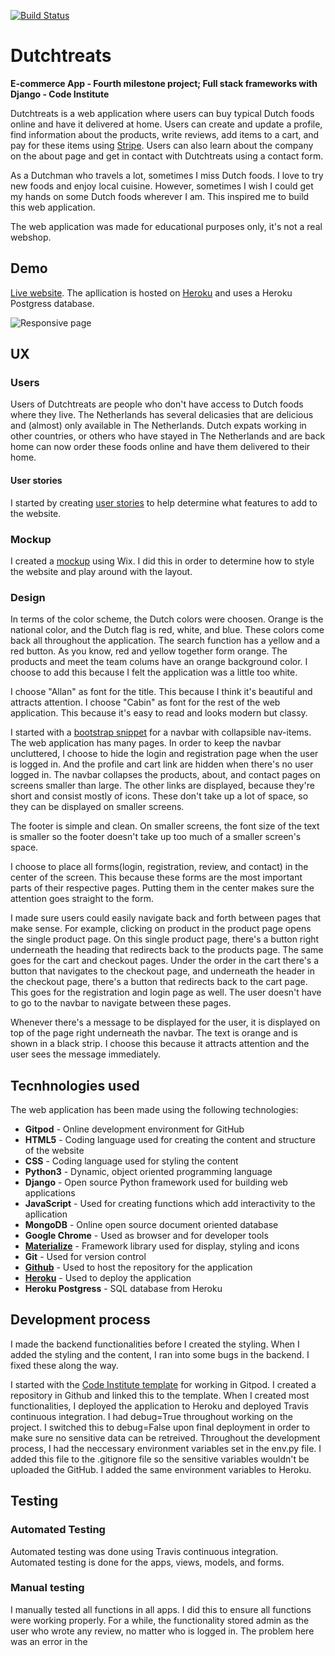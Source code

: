 [![Build Status](https://travis-ci.org/ivarsaris/dutchtreats.svg?branch=master)](https://travis-ci.org/ivarsaris/dutchtreats)

# Dutchtreats

**E-commerce App - Fourth milestone project; Full stack frameworks with Django - Code Institute**

Dutchtreats is a web application where users can buy typical Dutch foods online and have it delivered
at home. Users can create and update a profile, find information about the products, write reviews, 
add items to a cart, and pay for these items using [Stripe](https://stripe.com/en-nl). Users can also
learn about the company on the about page and get in contact with Dutchtreats using a contact form. 

As a Dutchman who travels a lot, sometimes I miss Dutch foods. I love to try new foods and enjoy local cuisine.
However, sometimes I wish I could get my hands on some Dutch foods wherever I am. This inspired me to build this 
web application.

The web application was made for educational purposes only, it's not a real webshop.

## Demo

[Live website](https://dutchtreats.herokuapp.com/). The apllication is hosted on [Heroku](www.heroku.com) and uses a 
Heroku Postgress database.

![Responsive page](media/images/dutchtreats-responsive.png)

## UX

### Users

Users of Dutchtreats are people who don't have access to Dutch foods where they live. The Netherlands has several delicasies
that are delicious and (almost) only available in The Netherlands. Dutch expats working in other countries, or others
who have stayed in The Netherlands and are back home can now order these foods online and have them delivered to their home.

#### User stories

I started by creating [user stories](userstories.md) to help determine what features to add to the website.

### Mockup

I created a [mockup](https://ivarsaris.wixsite.com/dutchtreats) using Wix. I did this in order to determine how to style the website and play around with
the layout.

### Design

In terms of the color scheme, the Dutch colors were choosen. Orange is the national color, and the Dutch flag is 
red, white, and blue. These colors come back all throughout the application. The search function has a yellow and
a red button. As you know, red and yellow together form orange. The products and meet the team colums have an orange background color. 
I choose to add this because I felt the application was a little too white.

I choose "Allan" as font for the title. This because I think it's beautiful and attracts attention. I choose "Cabin" as font for the rest 
of the web application. This because it's easy to read and looks modern but classy.

I started with a [bootstrap snippet](https://getbootstrap.com/docs/4.0/components/navbar/) for a navbar with collapsible nav-items. The web application has many pages. 
In order to keep the navbar uncluttered, I choose to hide the login and registration page
when the user is logged in. And the profile and cart link are hidden when there's no user logged in. The navbar collapses the products,
about, and contact pages on screens smaller than large. The other links are displayed, because they're short and consist mostly of icons.
These don't take up a lot of space, so they can be displayed on smaller screens.

The footer is simple and clean. On smaller screens, the font size of the text is smaller so the footer doesn't take up too much
of a smaller screen's space.

I choose to place all forms(login, registration, review, and contact) in the center of the screen. This because these forms are the most
important parts of their respective pages. Putting them in the center makes sure the attention goes straight to the form.

I made sure users could easily navigate back and forth between pages that make sense. For example, clicking on product in the product page 
opens the single product page. On this single product page, there's a button right underneath the heading that redirects back to the products
page. The same goes for the cart and checkout pages. Under the order in the cart there's a button that navigates to the checkout page, and underneath
the header in the checkout page, there's a button that redirects back to the cart page. This goes for the registration and login page as well. The
user doesn't have to go to the navbar to navigate between these pages.

Whenever there's a message to be displayed for the user, it is displayed on top of the page right underneath the navbar. The text is orange and is shown 
in a black strip. I choose this because it attracts attention and the user sees the message immediately.

## Tecnhnologies used

The web application has been made using the following technologies:

* **Gitpod** - Online development environment for GitHub
* **HTML5** - Coding language used for creating the content and structure of the website
* **CSS** - Coding language used for styling the content
* **Python3** - Dynamic, object oriented programming language
* **Django** - Open source Python framework used for building web applications
* **JavaScript** - Used for creating functions which add interactivity to the apllication
* **MongoDB** - Online open source document oriented database
* **Google Chrome** - Used as browser and for developer tools
* [**Materialize**](https://materializecss.com/) - Framework library used for display, styling and icons
* **Git** - Used for version control
* [**Github**](https://github.com/) - Used to host the repository for the application
* [**Heroku**](https://www.heroku.com/) - Used to deploy the application
* **Heroku Postgress** - SQL database from Heroku

## Development process

I made the backend functionalities before I created the styling. When I added the styling and the content, I ran into some bugs in the
backend. I fixed these along the way.

I started with the [Code Institute template](https://github.com/Code-Institute-Org/gitpod-full-template) for working in Gitpod. I created a 
repository in Github and linked this to the template. When I created most functionalities, I deployed the application to Heroku and deployed
Travis continuous integration. I had debug=True throughout working on the project. I switched this to debug=False upon final deployment in order to 
make sure no sensitive data can be retreived. Throughout the development process, I had the neccessary environment variables set in the env.py file.
I added this file to the .gitignore file so the sensitive variables wouldn't be uploaded the GitHub. I added the same environment variables to 
Heroku.

## Testing

### Automated Testing

Automated testing was done using Travis continuous integration. Automated testing is done for the apps, views, models, and forms.

### Manual testing

I manually tested all functions in all apps. I did this to ensure all functions were working properly. For a while, the functionality stored
admin as the user who wrote any review, no matter who is logged in. The problem here was an error in the 



